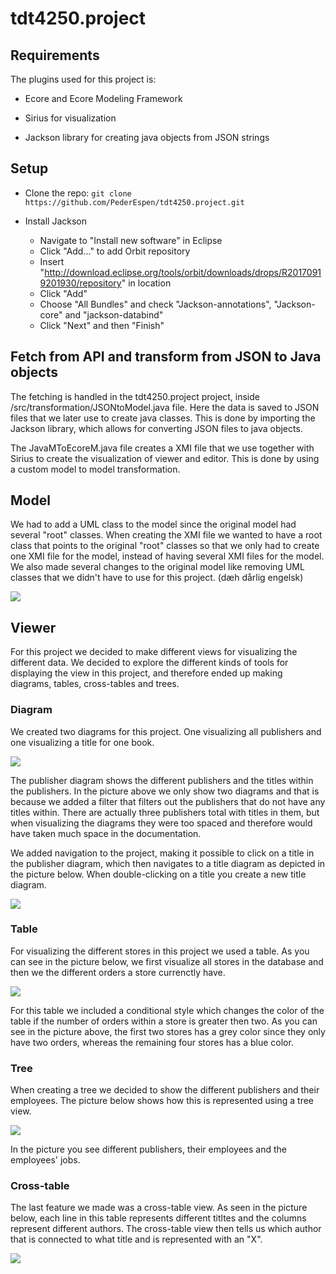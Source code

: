 # tdt4250.project

## Requirements
The plugins used for this project is:

* Ecore and Ecore Modeling Framework

* Sirius for visualization

* Jackson library for creating java objects from JSON strings

## Setup 

* Clone the repo: ``` git clone https://github.com/PederEspen/tdt4250.project.git ```

* Install Jackson

  * Navigate to "Install new software" in Eclipse
  * Click "Add..." to add Orbit repository
  * Insert "http://download.eclipse.org/tools/orbit/downloads/drops/R20170919201930/repository" in location
  * Click "Add"
  * Choose "All Bundles" and check "Jackson-annotations", "Jackson-core" and "jackson-databind"
  * Click "Next" and then "Finish"



## Fetch from API and transform from JSON to Java objects

The fetching is handled in the tdt4250.project project, inside /src/transformation/JSONtoModel.java file.
Here the data is saved to JSON files that we later use to create java classes. This is done by importing the Jackson library, which allows for converting JSON files to java objects.

The JavaMToEcoreM.java file creates a XMI file that we use together 
with Sirius to create the visualization of viewer and editor. This is done by using a custom model to 
model transformation. 

## Model

We had to add a UML class to the model since the original model had several "root" classes. 
When creating the XMI file we wanted to have a root class that points to the original "root" 
classes so that we only had to create one XMI file for the model, instead of having several XMI files for the model. 
We also made several changes to the original model like removing UML classes that we didn't have to use for this project. (dæh dårlig engelsk)

![](Images/Model.png)

## Viewer

For this project we decided to make different views for visualizing the different data. We decided to explore the different kinds of tools for displaying the view in this project, and therefore ended up making diagrams, tables, cross-tables and trees. 

### Diagram

We created two diagrams for this project. One visualizing all publishers and one visualizing a title for one book. 

![](Images/PublisherDiagramExample.png)

The publisher diagram shows the different publishers and the titles within the publishers. In the picture above we only show two diagrams and that is because we added a filter that filters out the publishers that do not have any titles within. There are actually three publishers total with titles in them, but when visualizing the diagrams they were too spaced and therefore would have taken much space in the documentation. 

We added navigation to the project, making it possible to click on a title in the publisher diagram, which then navigates to a title diagram as depicted in the picture below. When double-clicking on a title you create a new title diagram. 

![](Images/TitleDiagramExample.png) 

### Table

For visualizing the different stores in this project we used a table. As you can see in the picture below, we first visualize all stores in the database and then we the different orders a store currenctly have. 

![](Images/TableExample.png)

For this table we included a conditional style which changes the color of the table if the number of orders within a store is greater then two. As you can see in the picture above, the first two stores has a grey color since they only have two orders, whereas the remaining four stores has a blue color.

### Tree

When creating a tree we decided to show the different publishers and their employees. The picture below shows how this is represented using a tree view. 

![](Images/PublisherEmployeeTree.png)

In the picture you see different publishers, their employees and the employees' jobs.

### Cross-table 

The last feature we made was a cross-table view. As seen in the picture below, each line in this table represents different titltes and the columns represent different authors. The cross-table view then tells us which author that is connected to what title and is represented with an "X". 

![](Images/CrossTableExample.png)


